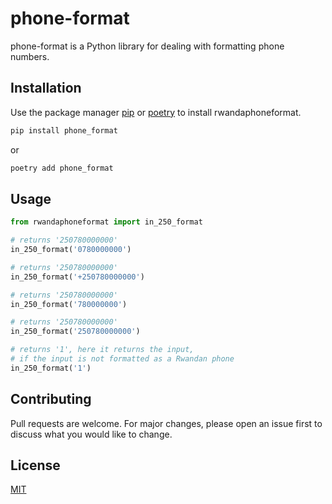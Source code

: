 # phone-format

phone-format is a Python library for dealing with formatting phone numbers.

## Installation

Use the package manager [pip](https://pip.pypa.io/en/stable/)
or [poetry](https://python-poetry.org/) to install rwandaphoneformat.

```bash
pip install phone_format
```

or

```bash
poetry add phone_format
```

## Usage

```python
from rwandaphoneformat import in_250_format

# returns '250780000000'
in_250_format('0780000000')

# returns '250780000000'
in_250_format('+250780000000')

# returns '250780000000'
in_250_format('780000000')

# returns '250780000000'
in_250_format('250780000000')

# returns '1', here it returns the input, 
# if the input is not formatted as a Rwandan phone
in_250_format('1')
```

## Contributing

Pull requests are welcome. For major changes, please open an issue first
to discuss what you would like to change.

## License

[MIT](https://choosealicense.com/licenses/mit/)